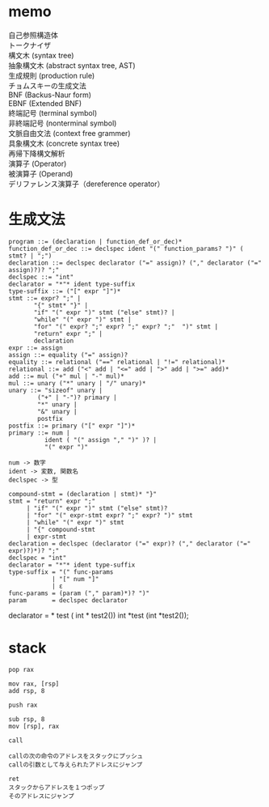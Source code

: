 # memo

自己参照構造体  
トークナイザ  
構文木 (syntax tree)  
抽象構文木 (abstract syntax tree, AST)  
生成規則 (production rule)  
チョムスキーの生成文法  
BNF (Backus-Naur form)  
EBNF (Extended BNF)  
終端記号 (terminal symbol)  
非終端記号 (nonterminal symbol)  
文脈自由文法 (context free grammer)  
具象構文木 (concrete syntax tree)  
再帰下降構文解析  
演算子 (Operator)  
被演算子 (Operand)  
デリファレンス演算子（dereference operator）


# 生成文法


```
program ::= (declaration | function_def_or_dec)*
function_def_or_dec ::= declspec ident "(" function_params? ")" ( stmt? | ";")
declaration ::= declspec declarator ("=" assign)? ("," declarator ("=" assign)?)? ";"
declspec ::= "int"
declarator = "*"* ident type-suffix
type-suffix ::= ("[" expr "]")*
stmt ::= expr? ";" |
       "{" stmt* "}" |
       "if" "(" expr ")" stmt ("else" stmt)? |
       "while" "(" expr ")" stmt |
       "for" "(" expr? ";" expr? ";" expr? ";"  ")" stmt |
       "return" expr ";" |
       declaration
expr ::= assign
assign ::= equality ("=" assign)?
equality ::= relational ("==" relational | "!=" relational)*
relational ::= add ("<" add | "<=" add | ">" add | ">=" add)*
add ::= mul ("+" mul | "-" mul)*
mul ::= unary ("*" unary | "/" unary)*
unary ::= "sizeof" unary |
        ("+" | "-")? primary |
        "*" unary |
        "&" unary |
        postfix
postfix ::= primary ("[" expr "]")*
primary ::= num | 
          ident ( "(" assign "," ")" )? | 
          "(" expr ")"
```

```
num -> 数字
ident -> 変数, 関数名
declspec -> 型
```

```
compound-stmt = (declaration | stmt)* "}"
stmt = "return" expr ";"
     | "if" "(" expr ")" stmt ("else" stmt)?
     | "for" "(" expr-stmt expr? ";" expr? ")" stmt
     | "while" "(" expr ")" stmt
     | "{" compound-stmt
     | expr-stmt
declaration = declspec (declarator ("=" expr)? ("," declarator ("=" expr)?)*)? ";"
declspec = "int"
declarator = "*"* ident type-suffix
type-suffix = "(" func-params
            | "[" num "]"
            | ε
func-params = (param ("," param)*)? ")"
param       = declspec declarator
```

declarator = * test ( int * test2())
int *test (int *test2());

# stack


```
pop rax

mov rax, [rsp]
add rsp, 8
```


```
push rax

sub rsp, 8
mov [rsp], rax
```

```
call

callの次の命令のアドレスをスタックにプッシュ
callの引数として与えられたアドレスにジャンプ
```

```
ret
スタックからアドレスを１つポップ
そのアドレスにジャンプ
```

